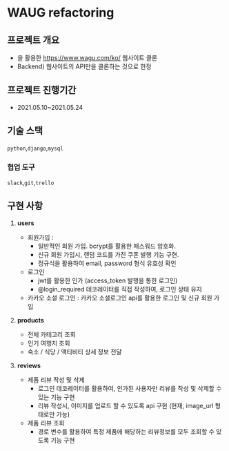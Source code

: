 # WAUG refactoring

## 프로젝트 개요

-  을 활용한 https://www.wagu.com/ko/ 웹사이트  클론
- Backend) 웹사이트의 API만을 클론하는 것으로 한정

## 프로젝트 진행기간

- 2021.05.10~2021.05.24

## 기술 스택

```python```,```django```,```mysql```

### 협업 도구

```slack```,```git```,```trello```



## 구현 사항

1. **users**

   - 회원가입 : 
     - 일반적인 회원 가입. bcrypt를 활용한 패스워드 암호화. 
     - 신규 회원 가입시, 랜덤 코드를 가진 쿠폰 발행 기능 구현. 
     - 정규식을 활용하여 email, password 형식 유효성 확인 
   - 로그인 
     - jwt를 활용한 인가 (access_token 발행을 통한 로그인)
     -  @login_required 데코레이터를 직접 작성하여, 로그인 상태 유지 
   - 카카오 소셜 로그인 : 카카오 소셜로그인 api를 활용한 로그인 및 신규 회원 가입 

   

2. **products**

   - 전체 카테고리 조회  
   - 인기 여행지 조회 
   - 숙소 / 식당 / 액티비티 상세 정보 전달

3. **reviews**

   - 제품 리뷰 작성 및 삭제
     - 로그인 데코레이터를 활용하여, 인가된 사용자만 리뷰를 작성 및 삭제할 수 있는 기능 구현
     - 리뷰 작성시, 이미지를 업로드 할 수 있도록 api 구현 (현재, image_url 형태로만 가능)
   - 제품 리뷰 조회
     - 경로 변수를 활용하여 특정 제품에 해당하는 리뷰정보를 모두 조회할 수 있도록 기능 구현

   







